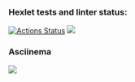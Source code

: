 ### Hexlet tests and linter status:
[![Actions Status](https://github.com/Ekweenox49/php-project-lvl2/workflows/hexlet-check/badge.svg)](https://github.com/Ekweenox49/php-project-lvl2/actions)
<a href="https://codeclimate.com/github/Ekweenox49/php-project-lvl2/maintainability"><img src="https://api.codeclimate.com/v1/badges/5ef1b99eb1fa4d881ca4/maintainability" /></a>
### Asciinema
<a href="https://asciinema.org/a/ZdVqJVprmqmpMB4xNiCDldonI" target="_blank"><img src="https://asciinema.org/a/ZdVqJVprmqmpMB4xNiCDldonI.svg" /></a>
